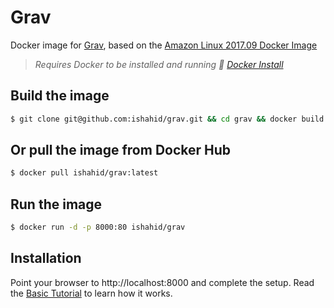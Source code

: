 # Grav
Docker image for [Grav](https://getgrav.org), based on the [Amazon Linux 2017.09 Docker Image](https://hub.docker.com/_/amazonlinux/)

> _Requires Docker to be installed and running :whale2: [Docker Install](https://docs.docker.com/engine/installation/)_

## Build the image
```bash
$ git clone git@github.com:ishahid/grav.git && cd grav && docker build -t grav .
```

## Or pull the image from Docker Hub
```bash
$ docker pull ishahid/grav:latest
```

## Run the image
```bash
$ docker run -d -p 8000:80 ishahid/grav
```

## Installation
Point your browser to http://localhost:8000 and complete the setup. Read the [Basic Tutorial](https://learn.getgrav.org/basics/basic-tutorial) to learn how it works.
